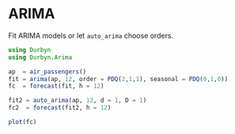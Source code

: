 # ARIMA

Fit ARIMA models or let `auto_arima` choose orders.

```julia
using Durbyn
using Durbyn.Arima

ap  = air_passengers()
fit = arima(ap, 12, order = PDQ(2,1,1), seasonal = PDQ(0,1,0))
fc  = forecast(fit, h = 12)

fit2 = auto_arima(ap, 12, d = 1, D = 1)
fc2  = forecast(fit2, h = 12)

plot(fc)
```
